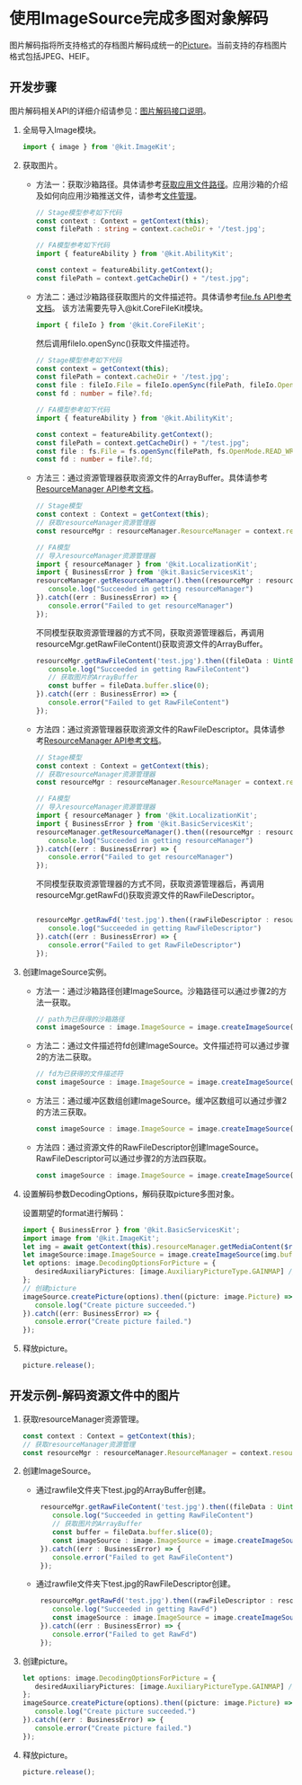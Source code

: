 # 使用ImageSource完成多图对象解码

图片解码指将所支持格式的存档图片解码成统一的[Picture](image-overview.md)。当前支持的存档图片格式包括JPEG、HEIF。

## 开发步骤

图片解码相关API的详细介绍请参见：[图片解码接口说明](../../reference/apis-image-kit/js-apis-image.md#imagesource)。

1. 全局导入Image模块。

   ```ts
   import { image } from '@kit.ImageKit';
   ```

2. 获取图片。
   - 方法一：获取沙箱路径。具体请参考[获取应用文件路径](../../application-models/application-context-stage.md#获取应用文件路径)。应用沙箱的介绍及如何向应用沙箱推送文件，请参考[文件管理](../../file-management/app-sandbox-directory.md)。

      ```ts
      // Stage模型参考如下代码
      const context : Context = getContext(this);
      const filePath : string = context.cacheDir + '/test.jpg';
      ```

      ```ts
      // FA模型参考如下代码
      import { featureAbility } from '@kit.AbilityKit';
      
      const context = featureAbility.getContext();
      const filePath = context.getCacheDir() + "/test.jpg";
      ```

   - 方法二：通过沙箱路径获取图片的文件描述符。具体请参考[file.fs API参考文档](../../reference/apis-core-file-kit/js-apis-file-fs.md)。
      该方法需要先导入\@kit.CoreFileKit模块。

      ```ts
      import { fileIo } from '@kit.CoreFileKit';
      ```

      然后调用fileIo.openSync()获取文件描述符。
  
      ```ts
      // Stage模型参考如下代码
      const context = getContext(this);
      const filePath = context.cacheDir + '/test.jpg';
      const file : fileIo.File = fileIo.openSync(filePath, fileIo.OpenMode.READ_WRITE);
      const fd : number = file?.fd;
      ```

      ```ts
      // FA模型参考如下代码
      import { featureAbility } from '@kit.AbilityKit';
      
      const context = featureAbility.getContext();
      const filePath = context.getCacheDir() + "/test.jpg";
      const file : fs.File = fs.openSync(filePath, fs.OpenMode.READ_WRITE);
      const fd : number = file?.fd;
      ```

   - 方法三：通过资源管理器获取资源文件的ArrayBuffer。具体请参考[ResourceManager API参考文档](../../reference/apis-localization-kit/js-apis-resource-manager.md#getrawfilecontent9-1)。

      ```ts
      // Stage模型
      const context : Context = getContext(this);
      // 获取resourceManager资源管理器
      const resourceMgr : resourceManager.ResourceManager = context.resourceManager;
      ```

      ```ts
      // FA模型
      // 导入resourceManager资源管理器
      import { resourceManager } from '@kit.LocalizationKit';
      import { BusinessError } from '@kit.BasicServicesKit';
      resourceManager.getResourceManager().then((resourceMgr : resourceManager.ResourceManager) => {
         console.log("Succeeded in getting resourceManager")
      }).catch((err : BusinessError) => {
         console.error("Failed to get resourceManager")
      });
      ```

      不同模型获取资源管理器的方式不同，获取资源管理器后，再调用resourceMgr.getRawFileContent()获取资源文件的ArrayBuffer。

      ```ts
      resourceMgr.getRawFileContent('test.jpg').then((fileData : Uint8Array) => {
         console.log("Succeeded in getting RawFileContent")
         // 获取图片的ArrayBuffer
         const buffer = fileData.buffer.slice(0);
      }).catch((err : BusinessError) => {
         console.error("Failed to get RawFileContent")
      });
      
      ```

   - 方法四：通过资源管理器获取资源文件的RawFileDescriptor。具体请参考[ResourceManager API参考文档](../../reference/apis-localization-kit/js-apis-resource-manager.md#getrawfd9-1)。

      ```ts
      // Stage模型
      const context : Context = getContext(this);
      // 获取resourceManager资源管理器
      const resourceMgr : resourceManager.ResourceManager = context.resourceManager;
      ```

      ```ts
      // FA模型
      // 导入resourceManager资源管理器
      import { resourceManager } from '@kit.LocalizationKit';
      import { BusinessError } from '@kit.BasicServicesKit';
      resourceManager.getResourceManager().then((resourceMgr : resourceManager.ResourceManager) => {
         console.log("Succeeded in getting resourceManager")
      }).catch((err : BusinessError) => {
         console.error("Failed to get resourceManager")
      });
      ```

      不同模型获取资源管理器的方式不同，获取资源管理器后，再调用resourceMgr.getRawFd()获取资源文件的RawFileDescriptor。

      ```ts
      
      resourceMgr.getRawFd('test.jpg').then((rawFileDescriptor : resourceManager.RawFileDescriptor) => {
         console.log("Succeeded in getting RawFileDescriptor")
      }).catch((err : BusinessError) => {
         console.error("Failed to get RawFileDescriptor")
      });
      ```

3. 创建ImageSource实例。

   - 方法一：通过沙箱路径创建ImageSource。沙箱路径可以通过步骤2的方法一获取。

      ```ts
      // path为已获得的沙箱路径
      const imageSource : image.ImageSource = image.createImageSource(filePath);
      ```

   - 方法二：通过文件描述符fd创建ImageSource。文件描述符可以通过步骤2的方法二获取。

      ```ts
      // fd为已获得的文件描述符
      const imageSource : image.ImageSource = image.createImageSource(fd);
      ```

   - 方法三：通过缓冲区数组创建ImageSource。缓冲区数组可以通过步骤2的方法三获取。

      ```ts
      const imageSource : image.ImageSource = image.createImageSource(buffer);
      ```

   - 方法四：通过资源文件的RawFileDescriptor创建ImageSource。RawFileDescriptor可以通过步骤2的方法四获取。

      ```ts
      const imageSource : image.ImageSource = image.createImageSource(rawFileDescriptor);
      ```

4. 设置解码参数DecodingOptions，解码获取picture多图对象。

   设置期望的format进行解码：
      ```ts
      import { BusinessError } from '@kit.BasicServicesKit';
      import image from '@kit.ImageKit';
      let img = await getContext(this).resourceManager.getMediaContent($r('app.media.picture'));
      let imageSource:image.ImageSource = image.createImageSource(img.buffer.slice(0));
      let options: image.DecodingOptionsForPicture = {
         desiredAuxiliaryPictures: [image.AuxiliaryPictureType.GAINMAP] // GAINMAP为需要解码的辅助图类型
      };
      // 创建picture
      imageSource.createPicture(options).then((picture: image.Picture) => {
         console.log("Create picture succeeded.")
      }).catch((err: BusinessError) => {
         console.error("Create picture failed.")
      });
      ```

5. 释放picture。

   ```ts
   picture.release();
   ```

## 开发示例-解码资源文件中的图片

1. 获取resourceManager资源管理。

   ```ts
   const context : Context = getContext(this);
   // 获取resourceManager资源管理
   const resourceMgr : resourceManager.ResourceManager = context.resourceManager;
   ```

2. 创建ImageSource。
   - 通过rawfile文件夹下test.jpg的ArrayBuffer创建。

     ```ts
      resourceMgr.getRawFileContent('test.jpg').then((fileData : Uint8Array) => {
         console.log("Succeeded in getting RawFileContent")
         // 获取图片的ArrayBuffer
         const buffer = fileData.buffer.slice(0);
         const imageSource : image.ImageSource = image.createImageSource(buffer);
      }).catch((err : BusinessError) => {
         console.error("Failed to get RawFileContent")
      });
     ```

   - 通过rawfile文件夹下test.jpg的RawFileDescriptor创建。

     ```ts
      resourceMgr.getRawFd('test.jpg').then((rawFileDescriptor : resourceManager.RawFileDescriptor) => {
         console.log("Succeeded in getting RawFd")
         const imageSource : image.ImageSource = image.createImageSource(rawFileDescriptor);
      }).catch((err : BusinessError) => {
         console.error("Failed to get RawFd")
      });
     ```

3. 创建picture。

   ```ts
   let options: image.DecodingOptionsForPicture = {
      desiredAuxiliaryPictures: [image.AuxiliaryPictureType.GAINMAP] // GAINMAP为需要解码的辅助图类型
   };
   imageSource.createPicture(options).then((picture: image.Picture) => {
      console.log("Create picture succeeded.")
   }).catch((err : BusinessError) => {
      console.error("Create picture failed.")
   });
   ```

4. 释放picture。

   ```ts
   picture.release();
   ```